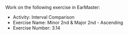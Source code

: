 Work on the following exercise in EarMaster:
- Activity: Interval Comparison
- Exercise Name: Minor 2nd & Major 2nd - Ascending
- Exercise Number: 3.14
